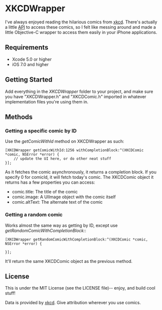 # XKCDWrapper

I've always enjoyed reading the hilarious comics from [xkcd](http://xkcd.com/). There's actually a little [API](http://xkcd.com/json.html) to access these comics, so I felt like messing around and made a little Objective-C wrapper to access them easily in your iPhone applications. 

## Requirements
* Xcode 5.0 or higher
* iOS 7.0 and higher

## Getting Started
Add everything in the *XKCDWrapper* folder to your project, and make sure you have "XKCDWrapper.h" and "XKCDComic.h" imported in whatever implementation files you're using them in. 

## Methods

### Getting a specific comic by ID
Use the *getComicWithId* method on XKCDWrapper as such:

	[XKCDWrapper getComicWithId:1256 withCompletionBlock:^(XKCDComic *comic, NSError *error) {
        // update the UI here, or do other neat stuff
    }];
    
As it fetches the comic asynchronously, it returns a completion block. If you specify 0 for comicId, it will fetch today's comic. The XKCDComic object it returns has a few properties you can access:

* comic.title: The title of the comic
* comic.image: A UIImage object with the comic itself
* comic.altText: The alternate text of the comic

### Getting a random comic
Works almost the same way as getting by ID, except use *getRandomComicWithCompletionBlock:*:

	[XKCDWrapper getRandomComicWithCompletionBlock:^(XKCDComic *comic, NSError *error) {
        
    }];
    
It'll return the same XKCDComic object as the previous method.  

## License

This is under the MIT License (see the LICENSE file)-- enjoy, and build cool stuff!

Data is provided by [xkcd](http://xkcd.com/). Give attribution wherever you use comics.
